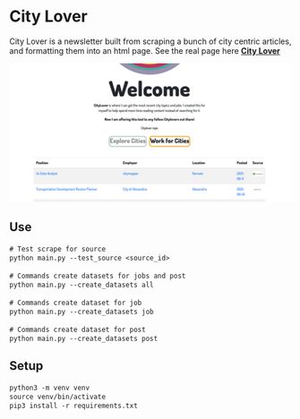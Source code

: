 # City Lover

City Lover is a newsletter built from scraping a bunch of city centric articles, and formatting them into an html page. See the real page here **[City Lover](https://www.gabrielhn.com/topics/city/)**

![website](/website_example.png)

## Use
```
# Test scrape for source
python main.py --test_source <source_id>

# Commands create datasets for jobs and post
python main.py --create_datasets all

# Commands create dataset for job
python main.py --create_datasets job

# Commands create dataset for post
python main.py --create_datasets post

```

## Setup
```
python3 -m venv venv
source venv/bin/activate
pip3 install -r requirements.txt
```
